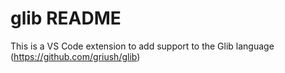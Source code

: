 # glib README
This is a VS Code extension to add support to the Glib language (https://github.com/griush/glib)
